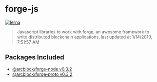 # forge-js

[![lerna](https://img.shields.io/badge/maintained%20with-lerna-cc00ff.svg)](https://lernajs.io/)

> Javascript libraries to work with forge, an awesome framework to write distributed blockchain applications, last updated at 1/14/2019, 7:51:57 AM

## Packages Included

- [@arcblock/forge-node v0.3.2](./packages/forge-node)
- [@arcblock/forge-proto v0.3.2](./packages/forge-proto)

